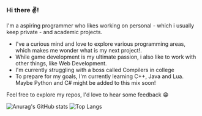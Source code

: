 ### Hi there ✌️! 

I'm a aspiring programmer who likes working on personal - which i usually keep private - and academic projects.
- I've a curious mind and love to explore various programming areas, which makes me wonder what is my next project!.
- While game development is my ultimate passion, i also like to work with other things, like Web Development.
- I'm currently struggling with a boss called Compilers in college
- To prepare for my goals, I'm currently learning C++, Java and Lua. Maybe Python and C# might be added to this mix soon!

Feel free to explore my repos, I'd love to hear some feedback 😁


![Anurag's GitHub stats](https://github-readme-stats.vercel.app/api?username=srSenhor&hide=stars&exclude_repo=srSenhor&theme=cobalt)
![Top Langs](https://github-readme-stats.vercel.app/api/top-langs/?username=srSenhor&exclude_repo=srSenhor&hide=makefile,cmake,html&layout=compact&theme=cobalt)
